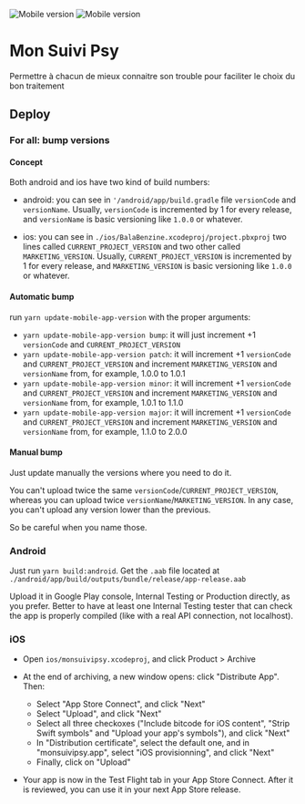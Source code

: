 ![Mobile version](https://img.shields.io/badge/app-1.31.0-blue)
![Mobile version](https://img.shields.io/badge/api-0.1.0-purple)

# Mon Suivi Psy

Permettre à chacun de mieux connaitre son trouble pour faciliter le choix du bon traitement

## Deploy

### For all: bump versions

#### Concept

Both android and ios have two kind of build numbers:

- android: you can see in `'/android/app/build.gradle` file `versionCode` and `versionName`. Usually, `versionCode` is incremented by 1 for every release, and `versionName` is basic versioning like `1.0.0` or whatever.

- ios: you can see in `./ios/BalaBenzine.xcodeproj/project.pbxproj` two lines called `CURRENT_PROJECT_VERSION` and two other called `MARKETING_VERSION`. Usually, `CURRENT_PROJECT_VERSION` is incremented by 1 for every release, and `MARKETING_VERSION` is basic versioning like `1.0.0` or whatever.

#### Automatic bump

run `yarn update-mobile-app-version` with the proper arguments:

- `yarn update-mobile-app-version bump`: it will just increment +1 `versionCode` and `CURRENT_PROJECT_VERSION`
- `yarn update-mobile-app-version patch`: it will increment +1 `versionCode` and `CURRENT_PROJECT_VERSION` and increment `MARKETING_VERSION` and `versionName` from, for example, 1.0.0 to 1.0.1
- `yarn update-mobile-app-version minor`: it will increment +1 `versionCode` and `CURRENT_PROJECT_VERSION` and increment `MARKETING_VERSION` and `versionName` from, for example, 1.0.1 to 1.1.0
- `yarn update-mobile-app-version major`: it will increment +1 `versionCode` and `CURRENT_PROJECT_VERSION` and increment `MARKETING_VERSION` and `versionName` from, for example, 1.1.0 to 2.0.0

#### Manual bump

Just update manually the versions where you need to do it.

You can't upload twice the same `versionCode`/`CURRENT_PROJECT_VERSION`, whereas you can upload twice `versionName`/`MARKETING_VERSION`.
In any case, you can't upload any version lower than the previous.

So be careful when you name those.

### Android

Just run `yarn build:android`.
Get the `.aab` file located at `./android/app/build/outputs/bundle/release/app-release.aab`

Upload it in Google Play console, Internal Testing or Production directly, as you prefer. Better to have at least one Internal Testing tester that can check the app is properly compiled (like with a real API connection, not localhost).

### iOS

- Open `ios/monsuivipsy.xcodeproj`, and click Product > Archive

- At the end of archiving, a new window opens: click "Distribute App". Then:

  - Select "App Store Connect", and click "Next"
  - Select "Upload", and click "Next"
  - Select all three checkoxes ("Include bitcode for iOS content", "Strip Swift symbols" and "Upload your app's symbols"), and click "Next"
  - In "Distribution certificate", select the default one, and in "monsuivipsy.app", select "iOS provisionning", and click "Next"
  - Finally, click on "Upload"

- Your app is now in the Test Flight tab in your App Store Connect. After it is reviewed, you can use it in your next App Store release.
